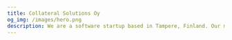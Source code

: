 ```yaml
---
title: Collateral Solutions Oy
og_img: /images/hero.png
description: We are a software startup based in Tampere, Finland. Our mission is to create innovative software solutions to change the world for the better.
---
```

